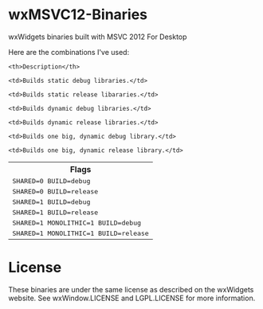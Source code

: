 wxMSVC12-Binaries
=================

wxWidgets binaries built with MSVC 2012 For Desktop

Here are the combinations I've used:
<table>
  <tr>
    <th>Flags</th>

    <th>Description</th>
  </tr>

  <tr>
    <td><tt>SHARED=0 BUILD=debug</tt></td>

    <td>Builds static debug libraries.</td>
  </tr>

  <tr>
    <td><tt>SHARED=0 BUILD=release</tt></td>

    <td>Builds static release libararies.</td>
  </tr>

  <tr>
    <td><tt>SHARED=1 BUILD=debug</tt></td>

    <td>Builds dynamic debug libraries.</td>
  </tr>

  <tr>
    <td><tt>SHARED=1 BUILD=release</tt></td>

    <td>Builds dynamic release libraries.</td>
  </tr>

  <tr>
    <td><tt>SHARED=1 MONOLITHIC=1 BUILD=debug</tt></td>

    <td>Builds one big, dynamic debug library.</td>
  </tr>

  <tr>
    <td><tt>SHARED=1 MONOLITHIC=1 BUILD=release</tt></td>

    <td>Builds one big, dynamic release library.</td>
  </tr>
</table>


License
=======
These binaries are under the same license as described on the wxWidgets website.
See wxWindow.LICENSE and LGPL.LICENSE for more information.